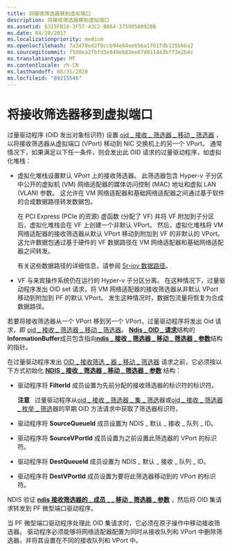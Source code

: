 ```yaml
---
title: 将接收筛选器移到虚拟端口
description: 将接收筛选器移到虚拟端口
ms.assetid: 6315FB18-3F57-43C2-B864-3759058092BB
ms.date: 04/20/2017
ms.localizationpriority: medium
ms.openlocfilehash: 7a3478ed2f9ccb94e64ee656a1f61fdb125bb6a2
ms.sourcegitcommit: f500ea2fbfd3e849eb82ee67d011443bff3e2b4c
ms.translationtype: MT
ms.contentlocale: zh-CN
ms.lasthandoff: 08/31/2020
ms.locfileid: "89215546"
---
```

# <a name="moving-a-receive-filter-to-a-virtual-port"></a>将接收筛选器移到虚拟端口


过量驱动程序 (OID 发出对象标识符) 设置 [oid \_ 接收 \_ 筛选器 \_ 移动 \_ 筛选器](./oid-receive-filter-move-filter.md) ，以将接收筛选器从虚拟端口 (VPort) 移动到 NIC 交换机上的另一个 VPort。 通常情况下，如果满足以下任一条件，则会发出此 OID 请求的过量驱动程序，如虚拟化堆栈：

-   虚拟化堆栈设置默认 VPort 上的接收筛选器。 此筛选器包含 Hyper-v 子分区中公开的虚拟机 (VM) 网络适配器的媒体访问控制 (MAC) 地址和虚拟 LAN (VLAN) 参数。 这允许在 VM 网络适配器和基础网络适配器之间通过基于软件的合成数据路径转发数据包。

    在 PCI Express (PCIe 的资源) 虚函数 (分配了 VF) 并将 VF 附加到子分区后，虚拟化堆栈会在 VF 上创建一个非默认 VPort。 然后，虚拟化堆栈将 VM 网络适配器的接收筛选器从默认 VPort 移动到附加到 VF 的非默认的 VPort。 这允许数据包通过基于硬件的 VF 数据路径在 VM 网络适配器和基础网络适配器之间转发。

    有关这些数据路径的详细信息，请参阅 [Sr-iov 数据路径](sr-iov-data-paths.md)。

-   VF 与来宾操作系统仍在运行的 Hyper-v 子分区分离。 在这种情况下，过量驱动程序发出 OID set 请求，将 VM 网络适配器的接收筛选器从非默认 VPort 移动到附加到 PF 的默认 VPort。 发生这种情况时，数据包流量将恢复为合成数据路径。

若要将接收筛选器从一个 VPort 移到另一个 VPort，过量驱动程序将发出 Oid 请求，即 [oid \_ 接收 \_ 筛选器 \_ 移动 \_ 筛选器](./oid-receive-filter-move-filter.md)。 [**Ndis \_ OID \_ 请求**](/windows-hardware/drivers/ddi/ndis/ns-ndis-_ndis_oid_request)结构的**InformationBuffer**成员包含指向[**ndis \_ 接收 \_ 筛选器 \_ 移动 \_ 筛选器 \_ 参数**](/windows-hardware/drivers/ddi/ntddndis/ns-ntddndis-_ndis_receive_filter_clear_parameters)结构的指针。

在过量驱动程序发出 [OID \_ 接收筛选 \_ 器 \_ 移动 \_ 筛选器](./oid-receive-filter-move-filter.md) 请求之前，它必须按以下方式初始化 [**NDIS \_ 接收 \_ 筛选器 \_ 移动 \_ 筛选器 \_ 参数**](/windows-hardware/drivers/ddi/ntddndis/ns-ntddndis-_ndis_receive_filter_move_filter_parameters) 结构：

-   驱动程序将 **FilterId** 成员设置为先前分配的接收筛选器的标识符的标识符。

    **注意**   过量驱动程序从[oid \_ 接收 \_ 筛选器 \_ 集 \_ 筛选](./oid-receive-filter-set-filter.md)器或[oid \_ 接收 \_ 筛选器 \_ 枚举 \_ 筛选](./oid-receive-filter-enum-filters.md)器的早期 OID 方法请求中获取了筛选器标识符。

     

-   驱动程序将 **SourceQueueId** 成员设置为 NDIS \_ 默认 \_ 接收 \_ 队列 \_ ID。

-   驱动程序将 **SourceVPortId** 成员设置为之前设置此筛选器的 VPort 的标识符。

-   驱动程序将 **DestQueueId** 成员设置为 NDIS \_ 默认 \_ 接收 \_ 队列 \_ ID。

-   驱动程序将 **DestVPortId** 成员设置为要将此筛选器移动到的 VPort 的标识符。

NDIS 验证 [**ndis 接收筛选器的 \_ 成员 \_ \_ 移动 \_ 筛选器 \_ 参数**](/windows-hardware/drivers/ddi/ntddndis/ns-ntddndis-_ndis_receive_filter_move_filter_parameters) ，然后将 OID 集请求转发到 PF 微型端口驱动程序。

当 PF 微型端口驱动程序处理此 OID 集请求时，它必须在原子操作中移动接收筛选器。 驱动程序必须能够将网络适配器配置为同时从接收队列和 VPort 中删除筛选器，并将其设置在不同的接收队列和 VPort 中。

 

